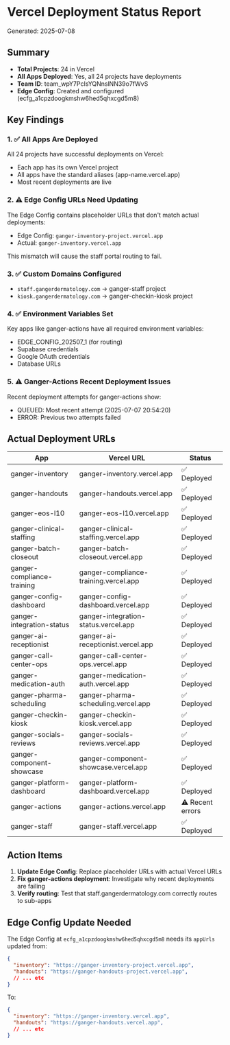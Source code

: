 # Vercel Deployment Status Report
Generated: 2025-07-08

## Summary
- **Total Projects**: 24 in Vercel
- **All Apps Deployed**: Yes, all 24 projects have deployments
- **Team ID**: team_wpY7PcIsYQNnslNN39o7fWvS
- **Edge Config**: Created and configured (ecfg_a1cpzdoogkmshw6hed5qhxcgd5m8)

## Key Findings

### 1. ✅ All Apps Are Deployed
All 24 projects have successful deployments on Vercel:
- Each app has its own Vercel project
- All apps have the standard aliases (app-name.vercel.app)
- Most recent deployments are live

### 2. ⚠️ Edge Config URLs Need Updating
The Edge Config contains placeholder URLs that don't match actual deployments:
- Edge Config: `ganger-inventory-project.vercel.app` 
- Actual: `ganger-inventory.vercel.app`

This mismatch will cause the staff portal routing to fail.

### 3. ✅ Custom Domains Configured
- `staff.gangerdermatology.com` → ganger-staff project
- `kiosk.gangerdermatology.com` → ganger-checkin-kiosk project

### 4. ✅ Environment Variables Set
Key apps like ganger-actions have all required environment variables:
- EDGE_CONFIG_202507_1 (for routing)
- Supabase credentials
- Google OAuth credentials
- Database URLs

### 5. ⚠️ Ganger-Actions Recent Deployment Issues
Recent deployment attempts for ganger-actions show:
- QUEUED: Most recent attempt (2025-07-07 20:54:20)
- ERROR: Previous two attempts failed

## Actual Deployment URLs

| App | Vercel URL | Status |
|-----|------------|--------|
| ganger-inventory | ganger-inventory.vercel.app | ✅ Deployed |
| ganger-handouts | ganger-handouts.vercel.app | ✅ Deployed |
| ganger-eos-l10 | ganger-eos-l10.vercel.app | ✅ Deployed |
| ganger-clinical-staffing | ganger-clinical-staffing.vercel.app | ✅ Deployed |
| ganger-batch-closeout | ganger-batch-closeout.vercel.app | ✅ Deployed |
| ganger-compliance-training | ganger-compliance-training.vercel.app | ✅ Deployed |
| ganger-config-dashboard | ganger-config-dashboard.vercel.app | ✅ Deployed |
| ganger-integration-status | ganger-integration-status.vercel.app | ✅ Deployed |
| ganger-ai-receptionist | ganger-ai-receptionist.vercel.app | ✅ Deployed |
| ganger-call-center-ops | ganger-call-center-ops.vercel.app | ✅ Deployed |
| ganger-medication-auth | ganger-medication-auth.vercel.app | ✅ Deployed |
| ganger-pharma-scheduling | ganger-pharma-scheduling.vercel.app | ✅ Deployed |
| ganger-checkin-kiosk | ganger-checkin-kiosk.vercel.app | ✅ Deployed |
| ganger-socials-reviews | ganger-socials-reviews.vercel.app | ✅ Deployed |
| ganger-component-showcase | ganger-component-showcase.vercel.app | ✅ Deployed |
| ganger-platform-dashboard | ganger-platform-dashboard.vercel.app | ✅ Deployed |
| ganger-actions | ganger-actions.vercel.app | ⚠️ Recent errors |
| ganger-staff | ganger-staff.vercel.app | ✅ Deployed |

## Action Items

1. **Update Edge Config**: Replace placeholder URLs with actual Vercel URLs
2. **Fix ganger-actions deployment**: Investigate why recent deployments are failing
3. **Verify routing**: Test that staff.gangerdermatology.com correctly routes to sub-apps

## Edge Config Update Needed

The Edge Config at `ecfg_a1cpzdoogkmshw6hed5qhxcgd5m8` needs its `appUrls` updated from:
```json
{
  "inventory": "https://ganger-inventory-project.vercel.app",
  "handouts": "https://ganger-handouts-project.vercel.app",
  // ... etc
}
```

To:
```json
{
  "inventory": "https://ganger-inventory.vercel.app",
  "handouts": "https://ganger-handouts.vercel.app",
  // ... etc
}
```